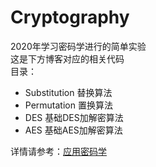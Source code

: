 # Cryptography
2020年学习密码学进行的简单实验  
这是下方博客对应的相关代码  
目录：  
* Substitution 替换算法
* Permutation 置换算法
* DES 基础DES加解密算法
* AES 基础AES加解密算法

详情请参考：[应用密码学](https://holmecat.github.io/tag/xojsxweYA/)